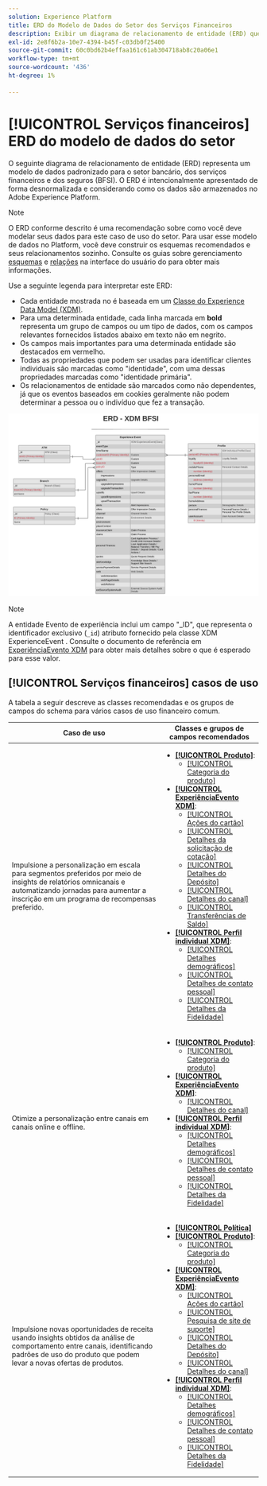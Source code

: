 ```yaml
---
solution: Experience Platform
title: ERD do Modelo de Dados do Setor dos Serviços Financeiros
description: Exibir um diagrama de relacionamento de entidade (ERD) que descreve um modelo de dados padronizado para o setor bancário, de serviços financeiros e de seguros (BFSI). Esse modelo de dados é compatível com o Experience Data Model (XDM) para uso no Adobe Experience Platform.
exl-id: 2e8f6b2a-10e7-4394-b45f-c03db0f25400
source-git-commit: 60c0bd62b4effaa161c61ab304718ab8c20a06e1
workflow-type: tm+mt
source-wordcount: '436'
ht-degree: 1%

---
```


# [!UICONTROL Serviços financeiros] ERD do modelo de dados do setor

O seguinte diagrama de relacionamento de entidade (ERD) representa um modelo de dados padronizado para o setor bancário, dos serviços financeiros e dos seguros (BFSI). O ERD é intencionalmente apresentado de forma desnormalizada e considerando como os dados são armazenados no Adobe Experience Platform.

>[!NOTE]
>
>O ERD conforme descrito é uma recomendação sobre como você deve modelar seus dados para este caso de uso do setor. Para usar esse modelo de dados no Platform, você deve construir os esquemas recomendados e seus relacionamentos sozinho. Consulte os guias sobre gerenciamento [esquemas](../../ui/resources/schemas.md) e [relações](../../tutorials/relationship-ui.md) na interface do usuário do para obter mais informações.

Use a seguinte legenda para interpretar este ERD:

* Cada entidade mostrada no é baseada em um [Classe do Experience Data Model (XDM)](../composition.md#class).
* Para uma determinada entidade, cada linha marcada em **bold** representa um grupo de campos ou um tipo de dados, com os campos relevantes fornecidos listados abaixo em texto não em negrito.
* Os campos mais importantes para uma determinada entidade são destacados em vermelho.
* Todas as propriedades que podem ser usadas para identificar clientes individuais são marcadas como &quot;identidade&quot;, com uma dessas propriedades marcadas como &quot;identidade primária&quot;.
* Os relacionamentos de entidade são marcados como não dependentes, já que os eventos baseados em cookies geralmente não podem determinar a pessoa ou o indivíduo que fez a transação.

![](../../images/industries/financial.png)

>[!NOTE]
>
>A entidade Evento de experiência inclui um campo &quot;_ID&quot;, que representa o identificador exclusivo (`_id`) atributo fornecido pela classe XDM ExperienceEvent . Consulte o documento de referência em [ExperiênciaEvento XDM](../../classes/experienceevent.md) para obter mais detalhes sobre o que é esperado para esse valor.

## [!UICONTROL Serviços financeiros] casos de uso

A tabela a seguir descreve as classes recomendadas e os grupos de campos do schema para vários casos de uso financeiro comum.

| Caso de uso | Classes e grupos de campos recomendados |
| --- | --- |
| Impulsione a personalização em escala para segmentos preferidos por meio de insights de relatórios omnicanais e automatizando jornadas para aumentar a inscrição em um programa de recompensas preferido. | <ul><li>**[[!UICONTROL Produto]](../../classes/product.md)**:<ul><li>[[!UICONTROL Categoria do produto]](../../field-groups/product/product-category.md)</li></ul></li><li>**[[!UICONTROL ExperiênciaEvento XDM]](../../classes/experienceevent.md)**:<ul><li>[[!UICONTROL Ações do cartão]](../../field-groups/event/card-actions.md)</li><li>[[!UICONTROL Detalhes da solicitação de cotação]](../../field-groups/event/quote-request-details.md)</li><li>[[!UICONTROL Detalhes do Depósito]](../../field-groups/event/deposit-details.md)</li><li>[[!UICONTROL Detalhes do canal]](../../field-groups/event/channel-details.md)</li><li>[[!UICONTROL Transferências de Saldo]](../../field-groups/event/balance-transfers.md)</li></ul></li><li>**[[!UICONTROL Perfil individual XDM]](../../classes/individual-profile.md)**:<ul><li>[[!UICONTROL Detalhes demográficos]](../../field-groups/profile/demographic-details.md)</li><li>[[!UICONTROL Detalhes de contato pessoal]](../../field-groups/profile/personal-contact-details.md)</li><li>[[!UICONTROL Detalhes da Fidelidade]](../../field-groups/profile/loyalty-details.md)</li></ul></li></ul> |
| Otimize a personalização entre canais em canais online e offline. | <ul><li>**[[!UICONTROL Produto]](../../classes/product.md)**:<ul><li>[[!UICONTROL Categoria do produto]](../../field-groups/product/product-category.md)</li></ul></li><li>**[[!UICONTROL ExperiênciaEvento XDM]](../../classes/experienceevent.md)**:<ul><li>[[!UICONTROL Detalhes do canal]](../../field-groups/event/channel-details.md)</li></ul></li><li>**[[!UICONTROL Perfil individual XDM]](../../classes/individual-profile.md)**:<ul><li>[[!UICONTROL Detalhes demográficos]](../../field-groups/profile/demographic-details.md)</li><li>[[!UICONTROL Detalhes de contato pessoal]](../../field-groups/profile/personal-contact-details.md)</li><li>[[!UICONTROL Detalhes da Fidelidade]](../../field-groups/profile/loyalty-details.md)</li></ul></li></ul> |
| Impulsione novas oportunidades de receita usando insights obtidos da análise de comportamento entre canais, identificando padrões de uso do produto que podem levar a novas ofertas de produtos. | <ul><li>**[[!UICONTROL Política]](../../classes/policy.md)**</li><li>**[[!UICONTROL Produto]](../../classes/product.md)**:<ul><li>[[!UICONTROL Categoria do produto]](../../field-groups/product/product-category.md)</li></ul></li><li>**[[!UICONTROL ExperiênciaEvento XDM]](../../classes/experienceevent.md)**:<ul><li>[[!UICONTROL Ações do cartão]](../../field-groups/event/card-actions.md)</li><li>[[!UICONTROL Pesquisa de site de suporte]](../../field-groups/event/support-site-search.md)</li><li>[[!UICONTROL Detalhes do Depósito]](../../field-groups/event/deposit-details.md)</li><li>[[!UICONTROL Detalhes do canal]](../../field-groups/event/channel-details.md)</li></ul></li><li>**[[!UICONTROL Perfil individual XDM]](../../classes/individual-profile.md)**:<ul><li>[[!UICONTROL Detalhes demográficos]](../../field-groups/profile/demographic-details.md)</li><li>[[!UICONTROL Detalhes de contato pessoal]](../../field-groups/profile/personal-contact-details.md)</li><li>[[!UICONTROL Detalhes da Fidelidade]](../../field-groups/profile/loyalty-details.md)</li></ul></li></ul> |
